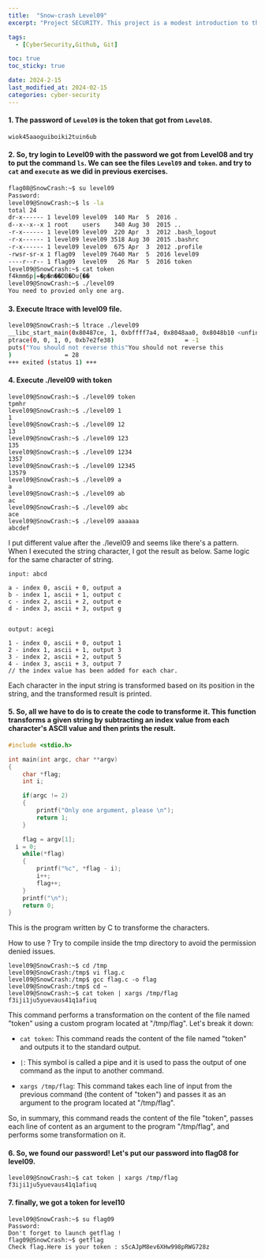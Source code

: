 ```yaml
---
title:  "Snow-crash Level09"
excerpt: "Project SECURITY. This project is a modest introduction to the wide world of cyber security. A world where you’ll have no margin for errors."

tags:
  - [CyberSecurity,Github, Git]

toc: true
toc_sticky: true

date: 2024-2-15
last_modified_at: 2024-02-15
categories: cyber-security
---
```


#### 1. The password of `Level09` is the token that got from `Level08`.

```bash
wiok45aaoguiboiki2tuin6ub
```

#### 2. So, try login to Level09 with the password we got from Level08 and try to put the command `ls`. We can see the files `Level09` and `token`. and try to `cat` and `execute` as we did in previous exercises.

```bash
flag08@SnowCrash:~$ su level09
Password:
level09@SnowCrash:~$ ls -la
total 24
dr-x------ 1 level09 level09  140 Mar  5  2016 .
d--x--x--x 1 root    users    340 Aug 30  2015 ..
-r-x------ 1 level09 level09  220 Apr  3  2012 .bash_logout
-r-x------ 1 level09 level09 3518 Aug 30  2015 .bashrc
-r-x------ 1 level09 level09  675 Apr  3  2012 .profile
-rwsr-sr-x 1 flag09  level09 7640 Mar  5  2016 level09
----r--r-- 1 flag09  level09   26 Mar  5  2016 token
level09@SnowCrash:~$ cat token
f4kmm6p|=�p�n��DB�Du{��
level09@SnowCrash:~$ ./level09
You need to provied only one arg.
```

#### 3. Execute ltrace with level09 file.

```bash
level09@SnowCrash:~$ ltrace ./level09
__libc_start_main(0x80487ce, 1, 0xbffff7a4, 0x8048aa0, 0x8048b10 <unfinished ...>
ptrace(0, 0, 1, 0, 0xb7e2fe38)                    = -1
puts("You should not reverse this"You should not reverse this
)               = 28
+++ exited (status 1) +++
```
#### 4. Execute ./level09 with token

```
level09@SnowCrash:~$ ./level09 token
tpmhr
level09@SnowCrash:~$ ./level09 1
1
level09@SnowCrash:~$ ./level09 12
13
level09@SnowCrash:~$ ./level09 123
135
level09@SnowCrash:~$ ./level09 1234
1357
level09@SnowCrash:~$ ./level09 12345
13579
level09@SnowCrash:~$ ./level09 a
a
level09@SnowCrash:~$ ./level09 ab
ac
level09@SnowCrash:~$ ./level09 abc
ace
level09@SnowCrash:~$ ./level09 aaaaaa
abcdef
```

I put different value after the ./level09 and seems like there's a pattern. When I executed the string character, I got the result as below. Same logic for the same character of string.

```
input: abcd

a - index 0, ascii + 0, output a
b - index 1, ascii + 1, output c
c - index 2, ascii + 2, output e
d - index 3, ascii + 3, output g


output: acegi
```
```
1 - index 0, ascii + 0, output 1
2 - index 1, ascii + 1, output 3
3 - index 2, ascii + 2, output 5
4 - index 3, ascii + 3, output 7
// the index value has been added for each char.
```

Each character in the input string is transformed based on its position in the string, and the transformed result is printed.

#### 5. So, all we have to do is to create the code to transforme it. This function transforms a given string by subtracting an index value from each character's ASCII value and then prints the result. 


```c
#include <stdio.h>

int main(int argc, char **argv)
{
	char *flag;
	int i;

	if(argc != 2)
	{
		printf("Only one argument, please \n");
		return 1;
	}

	flag = argv[1];
  i = 0;
	while(*flag)
	{
		printf("%c", *flag - i);
		i++;
		flag++;
	}
	printf("\n");
	return 0;
}
```

This is the program written by C to transforme the characters.


How to use ? Try to compile inside the tmp directory to avoid the permission denied issues.

```
level09@SnowCrash:~$ cd /tmp
level09@SnowCrash:/tmp$ vi flag.c
level09@SnowCrash:/tmp$ gcc flag.c -o flag
level09@SnowCrash:/tmp$ cd ~
level09@SnowCrash:~$ cat token | xargs /tmp/flag
f3iji1ju5yuevaus41q1afiuq
```
This command performs a transformation on the content of the file named "token" using a custom program located at "/tmp/flag". Let's break it down:

* `cat token`: This command reads the content of the file named "token" and outputs it to the standard output.

* `|`: This symbol is called a pipe and it is used to pass the output of one command as the input to another command.

* `xargs /tmp/flag`: This command takes each line of input from the previous command (the content of "token") and passes it as an argument to the program located at "/tmp/flag".



So, in summary, this command reads the content of the file "token", passes each line of content as an argument to the program "/tmp/flag", and performs some transformation on it. 

#### 6. So, we found our password! Let's put our password into flag08 for level09.

```
level09@SnowCrash:~$ cat token | xargs /tmp/flag
f3iji1ju5yuevaus41q1afiuq
```
#### 7. finally, we got a token for level10
```
level09@SnowCrash:~$ su flag09
Password:
Don't forget to launch getflag !
flag09@SnowCrash:~$ getflag
Check flag.Here is your token : s5cAJpM8ev6XHw998pRWG728z
```
